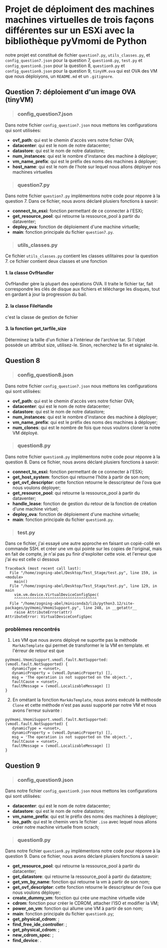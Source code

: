 
Projet de déploiment des machines machines virtuelles de trois façons différentes sur un ESXi avec la bibliothèque pyVmomi de Python
=
notre projet est constitué de fichier  `question7.py`, `utils_classes.py`, et `config_question7.json` pour la question 7, `question8.py`, `test.py` et `config_question8.json` pour la question 8, `question9.py` et `config_question9.json` pour la question 9, `tinyVM.ova` qui est OVA des VM que nous déploiyons, un `README.md` et un `.gitignore`.

## Question 7: déploiement d'un image OVA (tinyVM)
> ### config_question7.json
Dans notre fichier `config_question7.json` nous mettons les configurations qui sont utilisées:
* **ovf_path**: qui est le chemin d'accès vers notre fichier OVA;
* **datacenter**: qui est le nom de notre datacenter;
* **datastore**: qui est le nom de notre datastore;
* **num_instances**: qui est le nombre d'instance des machine à déployer;
* **vm_name_prefix**: qui est le préfix des noms des machines à déployer;
* **host_name**: qui est le nom de l'hote sur lequel nous allons déployer nos machines virtuelles

> ### question7.py
Dans notre fichier `question7.py` implémentons notre code pour réponre à la question 7. Dans ce fichier, nous avons déclaré plusiers fonctions à savoir:
* **connect_to_esxi**: fonction permettant de ce connecter à l'ESXi;
* **get_resource_pool**: qui retourne la ressource_pool à partir du dataventer;
* **deploy_ova**: fonction de déploiement d'une machine virtuelle;
* **main**: fonction principale du fichier `question7.py`.

> ### utils_classes.py
Ce fichier `utils_classes.py` contient les classes utilitaires pour la question 7. ce fichier contient deux classes et une fonction
#### 1. la classe OvfHandler
OvfHandler gère la plupart des opérations OVA. Il traite le fichier tar, fait correspondre les clés de disque aux fichiers et télécharge les disques, tout en gardant à jour la progression du bail.

#### 2. la classe FileHandle
c'est la classe de gestion de fichier

#### 3. la fonction get_tarfile_size
Déterminez la taille d'un fichier à l'intérieur de l'archive tar. Si l'objet possède un attribut size, utilisez-le. Sinon, recherchez la fin et signalez-le.

## Question 8
> ### config_question8.json
Dans notre fichier `config_question7.json` nous mettons les configurations qui sont utilisées:
* **ovf_path**: qui est le chemin d'accès vers notre fichier OVA;
* **datacenter**: qui est le nom de notre datacenter;
* **datastore**: qui est le nom de notre datastore;
* **num_instances**: qui est le nombre d'instance des machine à déployer;
* **vm_name_prefix**: qui est le préfix des noms des machines à déployer;
* **num_clones**: qui est le nombre de fois que nous voulons cloner la notre VM déployé.

> ### question8.py
Dans notre fichier `question8.py` implémentons notre code pour réponre à la question 8. Dans ce fichier, nous avons déclaré plusiers fonctions à savoir:
* **connect_to_esxi**: fonction permettant de ce connecter à l'ESXi;
* **get_host_system**: fonction qui retourne l'hôte à partir de son nom;
* **get_ovf_descriptor**: cette fonction retourne le desscripteur de l'ova que nous voulons déployer;
* **get_resource_pool**: qui retourne la ressource_pool à partir du dataventer;
* **handle_lease**: fonction de gestion du retour de la fonction de création d'une machine virtuel;
* **deploy_ova**: fonction de déploiement d'une machine virtuelle;
* **main**: fonction principale du fichier `question8.py`.

> ### test.py
Dans ce fichier, j'ai essayé une autre approche en faisant un copié-collé en commande SSH. et créer une vm qui pointe sur les copies de l'original, mais en fait de compte, je n'ai pas pu finir d'exploiter cette voie. et l'erreur que j'ai eu est celle ci dessous
```
Traceback (most recent call last):
  File "/home/zogning-abel/Desktop/Test_Stage/test.py", line 159, in <module>
    main()
  File "/home/zogning-abel/Desktop/Test_Stage/test.py", line 129, in main
    vim.vm.device.VirtualDeviceConfigSpec(
    ^^^^^^^^^^^^^^^^^^^^^^^^^^^^^^^^^^^^^
  File "/home/zogning-abel/miniconda3/lib/python3.12/site-packages/pyVmomi/VmomiSupport.py", line 248, in __getattr__
    raise AttributeError(attr)
AttributeError: VirtualDeviceConfigSpec
```

### problèmes rencontrés
1. Les VM que nous avons déployé ne suportte pas la méthode `MarkAsTemplate` qui permet de transformer le la VM en template. et l'érreur de retour est que 
```
pyVmomi.VmomiSupport.vmodl.fault.NotSupported: (vmodl.fault.NotSupported) {
   dynamicType = <unset>,
   dynamicProperty = (vmodl.DynamicProperty) [],
   msg = 'The operation is not supported on the object.',
   faultCause = <unset>,
   faultMessage = (vmodl.LocalizableMessage) []
}
```
2. En ométant la fonction `MarkAsTemplate`, nous avons exécuté la méthosde `Clone` et cette méthode n'est pas aussi supporté par notre VM et nous avons l'erreur suivante :
```
pyVmomi.VmomiSupport.vmodl.fault.NotSupported: (vmodl.fault.NotSupported) {
   dynamicType = <unset>,
   dynamicProperty = (vmodl.DynamicProperty) [],
   msg = 'The operation is not supported on the object.',
   faultCause = <unset>,
   faultMessage = (vmodl.LocalizableMessage) []
}
```

## Question 9 

> ### config_question9.json
Dans notre fichier `config_question9.json` nous mettons les configurations qui sont utilisées:
* **datacenter**: qui est le nom de notre datacenter;
* **datastore**: qui est le nom de notre datastore;
* **vm_name_prefix**: qui est le préfix des noms des machines à déployer;
* **iso_path**: qui est le chemin vers le fichier `.iso` avec lequel nous allons créer notre machine virtuelle from scrach;

> ### question9.py
Dans notre fichier `question9.py` implémentons notre code pour réponre à la question 9. Dans ce fichier, nous avons déclaré plusiers fonctions à savoir:
* **get_resource_pool**: qui retourne la ressource_pool à partir du datacenter;
* **get_datastore**: qui retourne la ressource_pool à partir du datastore;
* **get_vm_by_name**: fonction qui retourne la vm à partir de son nom;
* **get_ovf_descriptor**: cette fonction retourne le desscripteur de l'ova que nous voulons déployer;
* **create_dummy_vm**: fonction qui crée une machine virtuelle vide
* **cdrom**: fonction pour créer le CDROM, attacher l’ISO et modifier la VM;
* **power_on_vm**: fonction qui allume une VM à partir de son nom;
* **main**: fonction principale du fichier `question9.py`;
* **get_physical_cdrom**: ;
* **find_free_ide_controller**: ;
* **get_physical_cdrom**: ;
* **new_cdrom_spec**: ;
* **find_device**: .